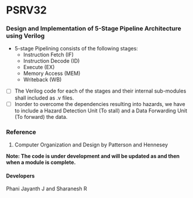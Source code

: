 # PSRV32
      
### Design and Implementation of 5-Stage Pipeline Architecture using Verilog
* 5-stage Pipelining consists of the following stages:
  - Instruction Fetch (IF)
  - Instruction Decode (ID)
  - Execute (EX)
  - Memory Access (MEM)
  - Writeback (WB)           

- [ ] The Verilog code for each of the stages and their internal sub-modules shall included as .v files.       
- [ ] Inorder to overcome the dependencies resulting into hazards, we have to include a Hazard Detection Unit (To stall) and a Data Forwarding Unit (To forward) the data.  

### Reference
1. Computer Organization and Design by Patterson and Hennesey


**Note: The code is under development and will be updated as and then when a module is complete.**


#### Developers
Phani Jayanth J and Sharanesh R

